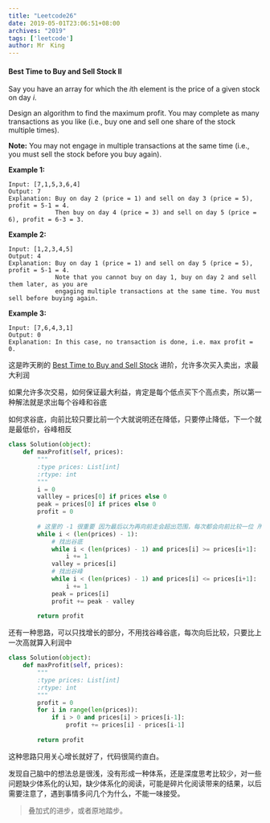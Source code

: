 ```yaml
---
title: "Leetcode26"
date: 2019-05-01T23:06:51+08:00
archives: "2019"
tags: ['leetcode']
author: Mr　King
---
```


#### Best Time to Buy and Sell Stock II

Say you have an array for which the *i*th element is the price of a given stock on day *i*.

Design an algorithm to find the maximum profit. You may complete as many transactions as you like (i.e., buy one and sell one share of the stock multiple times).

**Note:** You may not engage in multiple transactions at the same time (i.e., you must sell the stock before you buy again).

**Example 1:**

```
Input: [7,1,5,3,6,4]
Output: 7
Explanation: Buy on day 2 (price = 1) and sell on day 3 (price = 5), profit = 5-1 = 4.
             Then buy on day 4 (price = 3) and sell on day 5 (price = 6), profit = 6-3 = 3.
```

**Example 2:**

```
Input: [1,2,3,4,5]
Output: 4
Explanation: Buy on day 1 (price = 1) and sell on day 5 (price = 5), profit = 5-1 = 4.
             Note that you cannot buy on day 1, buy on day 2 and sell them later, as you are
             engaging multiple transactions at the same time. You must sell before buying again.
```

**Example 3:**

```
Input: [7,6,4,3,1]
Output: 0
Explanation: In this case, no transaction is done, i.e. max profit = 0.
```

这是昨天刷的 [Best Time to Buy and Sell Stock](<https://hurryking.github.io/2019/05/leetcode25/>) 进阶，允许多次买入卖出，求最大利润

如果允许多次交易，如何保证最大利益，肯定是每个低点买下个高点卖，所以第一种解法就是求出每个谷峰和谷底

如何求谷底，向前比较只要比前一个大就说明还在降低，只要停止降低，下一个就是最低价，谷峰相反

```python
class Solution(object):
    def maxProfit(self, prices):
        """
        :type prices: List[int]
        :rtype: int
        """
        i = 0
        vallley = prices[0] if prices else 0
        peak = prices[0] if prices else 0
        profit = 0
        
        # 这里的 -1 很重要 因为最后以为再向前走会超出范围，每次都会向前比较一位 所以可以跳过 很重要的细节
        while i < (len(prices) - 1):
            # 找出谷底
            while i < (len(prices) - 1) and prices[i] >= prices[i+1]:
                i += 1
            valley = prices[i]
            # 找出谷峰
            while i < (len(prices) - 1) and prices[i] <= prices[i+1]:
                i += 1
            peak = prices[i]
            profit += peak - valley
        
        return profit
```

还有一种思路，可以只找增长的部分，不用找谷峰谷底，每次向后比较，只要比上一次高就算入利润中

```python
class Solution(object):
    def maxProfit(self, prices):
        """
        :type prices: List[int]
        :rtype: int
        """
        profit = 0
        for i in range(len(prices)):
            if i > 0 and prices[i] > prices[i-1]:
                profit += prices[i] - prices[i-1]
        
        return profit
```

这种思路只用关心增长就好了，代码很简约直白。

发现自己脑中的想法总是很浅，没有形成一种体系，还是深度思考比较少，对一些问题缺少体系化的认知，缺少体系化的阅读，可能是碎片化阅读带来的结果，以后需要注意了，遇到事情多问几个为什么，不能一味接受。



>叠加式的进步，或者原地踏步。